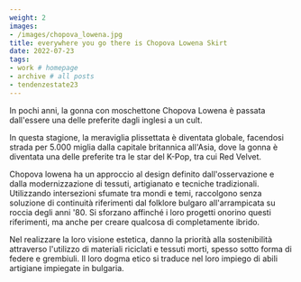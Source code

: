 ```yaml
---
weight: 2
images:
- /images/chopova_lowena.jpg
title: everywhere you go there is Chopova Lowena Skirt 
date: 2022-07-23
tags:
- work # homepage
- archive # all posts
- tendenzestate23
---
```


In pochi anni, la gonna con moschettone Chopova Lowena è passata dall'essere una delle preferite dagli inglesi a un cult.

 In questa stagione, la meraviglia plissettata è diventata globale, facendosi strada per 5.000 miglia dalla capitale britannica all'Asia, dove la gonna è diventata una delle preferite tra le star del K-Pop, tra cui Red Velvet.

 Chopova lowena ha un approccio al design definito dall'osservazione e dalla modernizzazione di tessuti, artigianato e tecniche tradizionali. Utilizzando intersezioni sfumate tra mondi e temi, raccolgono senza soluzione di continuità riferimenti dal folklore bulgaro all'arrampicata su roccia degli anni '80. Si sforzano affinché i loro progetti onorino questi riferimenti, ma anche per creare qualcosa di completamente ibrido. 
 
 Nel realizzare la loro visione estetica, danno la priorità alla sostenibilità attraverso l'utilizzo di materiali riciclati e tessuti morti, spesso sotto forma di federe e grembiuli. Il loro dogma etico si traduce nel loro impiego di abili artigiane impiegate in bulgaria. 
 